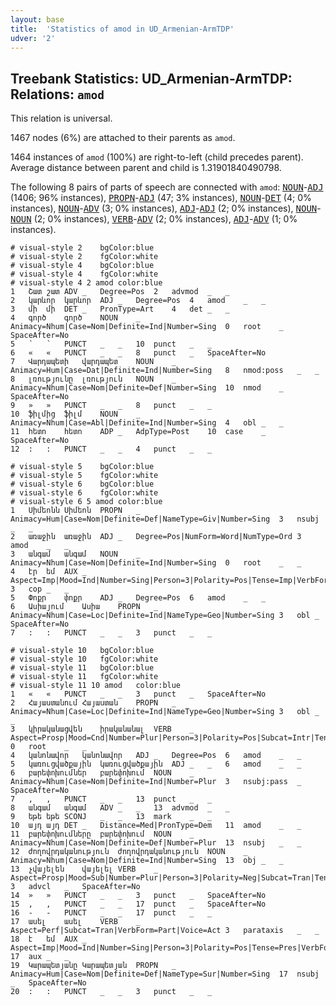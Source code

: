 ```yaml
---
layout: base
title:  'Statistics of amod in UD_Armenian-ArmTDP'
udver: '2'
---
```


## Treebank Statistics: UD_Armenian-ArmTDP: Relations: `amod`

This relation is universal.

1467 nodes (6%) are attached to their parents as `amod`.

1464 instances of `amod` (100%) are right-to-left (child precedes parent).
Average distance between parent and child is 1.31901840490798.

The following 8 pairs of parts of speech are connected with `amod`: <tt><a href="hy_armtdp-pos-NOUN.html">NOUN</a></tt>-<tt><a href="hy_armtdp-pos-ADJ.html">ADJ</a></tt> (1406; 96% instances), <tt><a href="hy_armtdp-pos-PROPN.html">PROPN</a></tt>-<tt><a href="hy_armtdp-pos-ADJ.html">ADJ</a></tt> (47; 3% instances), <tt><a href="hy_armtdp-pos-NOUN.html">NOUN</a></tt>-<tt><a href="hy_armtdp-pos-DET.html">DET</a></tt> (4; 0% instances), <tt><a href="hy_armtdp-pos-NOUN.html">NOUN</a></tt>-<tt><a href="hy_armtdp-pos-ADV.html">ADV</a></tt> (3; 0% instances), <tt><a href="hy_armtdp-pos-ADJ.html">ADJ</a></tt>-<tt><a href="hy_armtdp-pos-ADJ.html">ADJ</a></tt> (2; 0% instances), <tt><a href="hy_armtdp-pos-NOUN.html">NOUN</a></tt>-<tt><a href="hy_armtdp-pos-NOUN.html">NOUN</a></tt> (2; 0% instances), <tt><a href="hy_armtdp-pos-VERB.html">VERB</a></tt>-<tt><a href="hy_armtdp-pos-ADV.html">ADV</a></tt> (2; 0% instances), <tt><a href="hy_armtdp-pos-ADJ.html">ADJ</a></tt>-<tt><a href="hy_armtdp-pos-ADV.html">ADV</a></tt> (1; 0% instances).


~~~ conllu
# visual-style 2	bgColor:blue
# visual-style 2	fgColor:white
# visual-style 4	bgColor:blue
# visual-style 4	fgColor:white
# visual-style 4 2 amod	color:blue
1	Շատ	շատ	ADV	_	Degree=Pos	2	advmod	_	_
2	կարևոր	կարևոր	ADJ	_	Degree=Pos	4	amod	_	_
3	մի	մի	DET	_	PronType=Art	4	det	_	_
4	գործ	գործ	NOUN	_	Animacy=Nhum|Case=Nom|Definite=Ind|Number=Sing	0	root	_	SpaceAfter=No
5	՝	՝	PUNCT	_	_	10	punct	_	_
6	«	«	PUNCT	_	_	8	punct	_	SpaceAfter=No
7	Վարդապետի	վարդապետ	NOUN	_	Animacy=Hum|Case=Dat|Definite=Ind|Number=Sing	8	nmod:poss	_	_
8	լռությունը	լռություն	NOUN	_	Animacy=Nhum|Case=Nom|Definite=Def|Number=Sing	10	nmod	_	SpaceAfter=No
9	»	»	PUNCT	_	_	8	punct	_	_
10	ֆիլմից	ֆիլմ	NOUN	_	Animacy=Nhum|Case=Abl|Definite=Ind|Number=Sing	4	obl	_	_
11	հետո	հետո	ADP	_	AdpType=Post	10	case	_	SpaceAfter=No
12	:	:	PUNCT	_	_	4	punct	_	_

~~~


~~~ conllu
# visual-style 5	bgColor:blue
# visual-style 5	fgColor:white
# visual-style 6	bgColor:blue
# visual-style 6	fgColor:white
# visual-style 6 5 amod	color:blue
1	Սիմեոնն	Սիմեոն	PROPN	_	Animacy=Hum|Case=Nom|Definite=Def|NameType=Giv|Number=Sing	3	nsubj	_	_
2	առաջին	առաջին	ADJ	_	Degree=Pos|NumForm=Word|NumType=Ord	3	amod	_	_
3	անգամ	անգամ	NOUN	_	Animacy=Nhum|Case=Nom|Definite=Ind|Number=Sing	0	root	_	_
4	էր	եմ	AUX	_	Aspect=Imp|Mood=Ind|Number=Sing|Person=3|Polarity=Pos|Tense=Imp|VerbForm=Fin	3	cop	_	_
5	Փոքր	փոքր	ADJ	_	Degree=Pos	6	amod	_	_
6	Ասիայում	Ասիա	PROPN	_	Animacy=Nhum|Case=Loc|Definite=Ind|NameType=Geo|Number=Sing	3	obl	_	SpaceAfter=No
7	:	:	PUNCT	_	_	3	punct	_	_

~~~


~~~ conllu
# visual-style 10	bgColor:blue
# visual-style 10	fgColor:white
# visual-style 11	bgColor:blue
# visual-style 11	fgColor:white
# visual-style 11 10 amod	color:blue
1	«	«	PUNCT	_	_	3	punct	_	SpaceAfter=No
2	Հայաստանում	Հայաստան	PROPN	_	Animacy=Nhum|Case=Loc|Definite=Ind|NameType=Geo|Number=Sing	3	obl	_	_
3	կիրականացվեն	իրականանալ	VERB	_	Aspect=Prosp|Mood=Cnd|Number=Plur|Person=3|Polarity=Pos|Subcat=Intr|Tense=Pres|VerbForm=Fin|Voice=Pass	0	root	_	_
4	կանոնավոր	կանոնավոր	ADJ	_	Degree=Pos	6	amod	_	_
5	կառուցվածքային	կառուցվածքային	ADJ	_	_	6	amod	_	_
6	բարեփոխումներ	բարեփոխում	NOUN	_	Animacy=Nhum|Case=Nom|Definite=Ind|Number=Plur	3	nsubj:pass	_	SpaceAfter=No
7	,	,	PUNCT	_	_	13	punct	_	_
8	անգամ	անգամ	ADV	_	_	13	advmod	_	_
9	եթե	եթե	SCONJ	_	_	13	mark	_	_
10	այդ	այդ	DET	_	Distance=Med|PronType=Dem	11	amod	_	_
11	բարեփոխումները	բարեփոխում	NOUN	_	Animacy=Nhum|Case=Nom|Definite=Def|Number=Plur	13	nsubj	_	_
12	ժողովրդականություն	ժողովրդականություն	NOUN	_	Animacy=Nhum|Case=Nom|Definite=Ind|Number=Sing	13	obj	_	_
13	չվայելեն	վայելել	VERB	_	Aspect=Prosp|Mood=Sub|Number=Plur|Person=3|Polarity=Neg|Subcat=Tran|Tense=Pres|VerbForm=Fin|Voice=Act	3	advcl	_	SpaceAfter=No
14	»	»	PUNCT	_	_	3	punct	_	SpaceAfter=No
15	,	,	PUNCT	_	_	17	punct	_	SpaceAfter=No
16	-	-	PUNCT	_	_	17	punct	_	_
17	ասել	ասել	VERB	_	Aspect=Perf|Subcat=Tran|VerbForm=Part|Voice=Act	3	parataxis	_	_
18	է	եմ	AUX	_	Aspect=Imp|Mood=Ind|Number=Sing|Person=3|Polarity=Pos|Tense=Pres|VerbForm=Fin	17	aux	_	_
19	Կարապետյանը	Կարապետյան	PROPN	_	Animacy=Hum|Case=Nom|Definite=Def|NameType=Sur|Number=Sing	17	nsubj	_	SpaceAfter=No
20	:	:	PUNCT	_	_	3	punct	_	_

~~~


